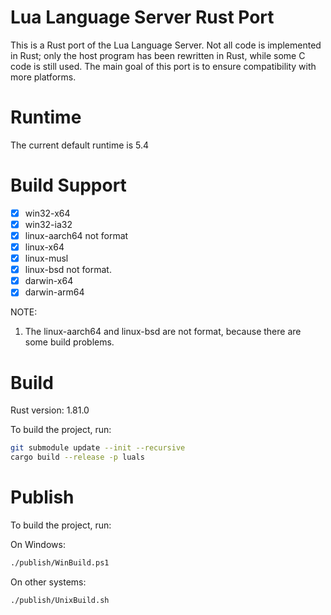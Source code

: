 # Lua Language Server Rust Port

This is a Rust port of the Lua Language Server. Not all code is implemented in Rust; only the host program has been rewritten in Rust, while some C code is still used. The main goal of this port is to ensure compatibility with more platforms.

# Runtime

The current default runtime is 5.4

# Build Support

- [x] win32-x64
- [x] win32-ia32
- [x] linux-aarch64  not format 
- [x] linux-x64
- [x] linux-musl
- [x] linux-bsd  not format.
- [x] darwin-x64
- [x] darwin-arm64

NOTE: 
1. The linux-aarch64 and linux-bsd are not format, because there are some build problems.

# Build

Rust version: 1.81.0

To build the project, run:

```bash
git submodule update --init --recursive
cargo build --release -p luals
```

# Publish

To build the project, run: 

On Windows:
```bash
./publish/WinBuild.ps1
```

On other systems:
```bash
./publish/UnixBuild.sh
```

